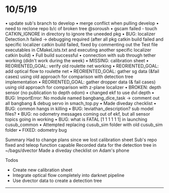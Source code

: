 # 10/5/19
• update sub's branch to develop
• merge conflict when pulling develop
• need to reclone repo b/c of broken tree @soroush
• gscam failed - touch CATKIN_IGNORE in directory to ignore the uneeded pkg
• BUG: localizer Detection.h failed -> debugging required (after all pkg catkin build failed and specific localizer catkin build failed, fixed by commenting out the Test file executables in CMakeLists.txt and executing another specific localizer catkin build)
• Full build successful
• connection with sub through tether working (didn't work during the week)
• MISSING: calibration sheet
• REORIENTED_GOAL: verify old roulette net working
• REORIENTED_GOAL: add optical flow to roulette net
• REORIENTED_GOAL: gather sg data (&fail cases) using old approach for comparison with detection tree implementation
• REORIENTED_GOAL: gather dropper data (& fail cases) using old approach for comparison with z-plane localizer
• BROKEN: depth sensor (no publication to depth odom)
• changed ekf to use dvl depth
• BUG: ImportError: No module named bangbang_dice_task -> comment out all bangbang & debug servo in smach_top.py
• Made diveday checklist
• BUG: common hangs in killing
• BUG: leviathan_description? sub model files?
• BUG: no odometry messages coming out of ekf, but all sensor topics going in working
• BUG: what is FATAL [1 1 1 1 1 1] in launching cusub_common
• Attempted replacing cusub_sim folder with old cusub_sim folder
• FIXED: odometry bug

Summary
Had to change plans since we lost calibration sheet
Sub's repo fixed and teleop function capable
Recorded data for the detection tree in ~/bags/dvector
Made a diveday checklist on Adam's phone

Todos
* Create new calibration sheet
* Integrate optical flow completely into darknet pipeline
* Use dvector data to create a detection tree
-------------------------------------------------------------------
